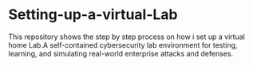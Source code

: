 # Setting-up-a-virtual-Lab
This repository shows the step by step process on how i set up a virtual home Lab.A self-contained cybersecurity lab environment for testing, learning, and simulating real-world enterprise attacks and defenses.
